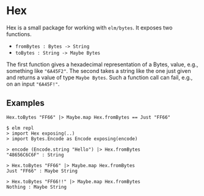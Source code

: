 # Hex

Hex is a small package for working with `elm/bytes`.
It exposes two functions.

- `fromBytes : Bytes -> String`
- `toBytes : String -> Maybe Bytes`

The first function gives a hexadecimal representation of a Bytes, value, e.g.,
something like `"6A45F2"`. The second takes a string like the one
just given and returns a value of type `Maybe Bytes`. Such a function
call can fail, e.g., on an input `"6A45F!"`.

## Examples

`Hex.toBytes "FF66" |> Maybe.map Hex.fromBytes == Just "FF66"`

```
$ elm repl
> import Hex exposing(..)
> import Bytes.Encode as Encode exposing(encode)

> encode (Encode.string "Hello") |> Hex.fromBytes
"48656C6C6F" : String

> Hex.toBytes "FF66" |> Maybe.map Hex.fromBytes
Just "FF66" : Maybe String

> Hex.toBytes "FF66!!" |> Maybe.map Hex.fromBytes
Nothing : Maybe String
```
